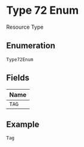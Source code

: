 
# Type 72 Enum

Resource Type

## Enumeration

`Type72Enum`

## Fields

| Name |
|  --- |
| `TAG` |

## Example

```
Tag
```

